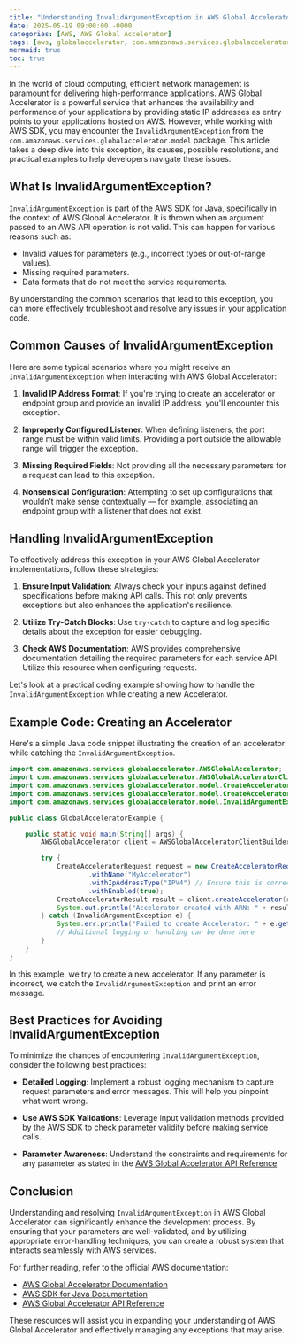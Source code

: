 ```yaml
---
title: "Understanding InvalidArgumentException in AWS Global Accelerator"
date: 2025-05-19 09:00:00 -0000
categories: [AWS, AWS Global Accelerator]
tags: [aws, globalaccelerator, com.amazonaws.services.globalaccelerator.model]
mermaid: true
toc: true
---
```



In the world of cloud computing, efficient network management is paramount for delivering high-performance applications. AWS Global Accelerator is a powerful service that enhances the availability and performance of your applications by providing static IP addresses as entry points to your applications hosted on AWS. However, while working with AWS SDK, you may encounter the `InvalidArgumentException` from the `com.amazonaws.services.globalaccelerator.model` package. This article takes a deep dive into this exception, its causes, possible resolutions, and practical examples to help developers navigate these issues.

## What Is InvalidArgumentException?

`InvalidArgumentException` is part of the AWS SDK for Java, specifically in the context of AWS Global Accelerator. It is thrown when an argument passed to an AWS API operation is not valid. This can happen for various reasons such as:

- Invalid values for parameters (e.g., incorrect types or out-of-range values).
- Missing required parameters.
- Data formats that do not meet the service requirements.

By understanding the common scenarios that lead to this exception, you can more effectively troubleshoot and resolve any issues in your application code.

## Common Causes of InvalidArgumentException

Here are some typical scenarios where you might receive an `InvalidArgumentException` when interacting with AWS Global Accelerator:

1. **Invalid IP Address Format**: If you're trying to create an accelerator or endpoint group and provide an invalid IP address, you'll encounter this exception.

2. **Improperly Configured Listener**: When defining listeners, the port range must be within valid limits. Providing a port outside the allowable range will trigger the exception.

3. **Missing Required Fields**: Not providing all the necessary parameters for a request can lead to this exception.

4. **Nonsensical Configuration**: Attempting to set up configurations that wouldn’t make sense contextually — for example, associating an endpoint group with a listener that does not exist.

## Handling InvalidArgumentException

To effectively address this exception in your AWS Global Accelerator implementations, follow these strategies:

1. **Ensure Input Validation**: Always check your inputs against defined specifications before making API calls. This not only prevents exceptions but also enhances the application's resilience.

2. **Utilize Try-Catch Blocks**: Use `try-catch` to capture and log specific details about the exception for easier debugging.

3. **Check AWS Documentation**: AWS provides comprehensive documentation detailing the required parameters for each service API. Utilize this resource when configuring requests.

Let's look at a practical coding example showing how to handle the `InvalidArgumentException` while creating a new Accelerator.

## Example Code: Creating an Accelerator

Here's a simple Java code snippet illustrating the creation of an accelerator while catching the `InvalidArgumentException`.

```java
import com.amazonaws.services.globalaccelerator.AWSGlobalAccelerator;
import com.amazonaws.services.globalaccelerator.AWSGlobalAcceleratorClientBuilder;
import com.amazonaws.services.globalaccelerator.model.CreateAcceleratorRequest;
import com.amazonaws.services.globalaccelerator.model.CreateAcceleratorResult;
import com.amazonaws.services.globalaccelerator.model.InvalidArgumentException;

public class GlobalAcceleratorExample {

    public static void main(String[] args) {
        AWSGlobalAccelerator client = AWSGlobalAcceleratorClientBuilder.defaultClient();

        try {
            CreateAcceleratorRequest request = new CreateAcceleratorRequest()
                    .withName("MyAccelerator")
                    .withIpAddressType("IPV4") // Ensure this is correct
                    .withEnabled(true);
            CreateAcceleratorResult result = client.createAccelerator(request);
            System.out.println("Accelerator created with ARN: " + result.getAccelerator().getAcceleratorArn());
        } catch (InvalidArgumentException e) {
            System.err.println("Failed to create Accelerator: " + e.getMessage());
            // Additional logging or handling can be done here
        }
    }
}
```

In this example, we try to create a new accelerator. If any parameter is incorrect, we catch the `InvalidArgumentException` and print an error message.

## Best Practices for Avoiding InvalidArgumentException

To minimize the chances of encountering `InvalidArgumentException`, consider the following best practices:

- **Detailed Logging**: Implement a robust logging mechanism to capture request parameters and error messages. This will help you pinpoint what went wrong.
  
- **Use AWS SDK Validations**: Leverage input validation methods provided by the AWS SDK to check parameter validity before making service calls.

- **Parameter Awareness**: Understand the constraints and requirements for any parameter as stated in the [AWS Global Accelerator API Reference](https://docs.aws.amazon.com/global-accelerator/latest/api/API_Reference.html).

## Conclusion

Understanding and resolving `InvalidArgumentException` in AWS Global Accelerator can significantly enhance the development process. By ensuring that your parameters are well-validated, and by utilizing appropriate error-handling techniques, you can create a robust system that interacts seamlessly with AWS services. 

For further reading, refer to the official AWS documentation:
- [AWS Global Accelerator Documentation](https://docs.aws.amazon.com/global-accelerator/latest/dg/what-is.html)
- [AWS SDK for Java Documentation](https://docs.aws.amazon.com/sdk-for-java/latest/developer-guide/home.html)
- [AWS Global Accelerator API Reference](https://docs.aws.amazon.com/global-accelerator/latest/api/API_Reference.html)

These resources will assist you in expanding your understanding of AWS Global Accelerator and effectively managing any exceptions that may arise.